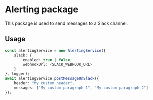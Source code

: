 # Alerting package

This package is used to send messages to a Slack channel.

## Usage

```ts
const alertingService = new AlertingService({
    slack: {
        enabled: true | false,
        webhookUrl: <SLACK_WEBHOOK_URL>
    }
}, logger);
await alertingService.postMessageOnSlack({
    header: "My custom header",
    messages: ["My custom paragraph 1", "My custom paragraph 2"]
});
```
